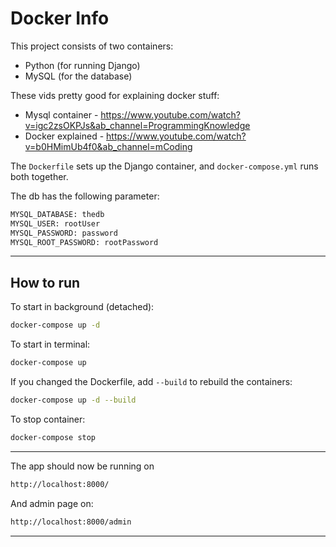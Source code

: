 # Docker Info

This project consists of two containers:

* Python (for running Django)
* MySQL (for the database)

These vids pretty good for explaining docker stuff: 
* Mysql container - https://www.youtube.com/watch?v=igc2zsOKPJs&ab_channel=ProgrammingKnowledge
* Docker explained - https://www.youtube.com/watch?v=b0HMimUb4f0&ab_channel=mCoding

The `Dockerfile` sets up the Django container, and `docker-compose.yml` runs both together.

The db has the following parameter:
```bash
MYSQL_DATABASE: thedb
MYSQL_USER: rootUser
MYSQL_PASSWORD: password
MYSQL_ROOT_PASSWORD: rootPassword
```
---

## How to run
To start in background (detached):
```bash
docker-compose up -d 
```
To start in terminal:
```bash
docker-compose up
```
If you changed the Dockerfile, add `--build` to rebuild the containers:
```bash
docker-compose up -d --build
```

To stop container:
```bash
docker-compose stop 
```

---
The app should now be running on 

```bash
http://localhost:8000/
```

And admin page on:
```bash
http://localhost:8000/admin
```

---

